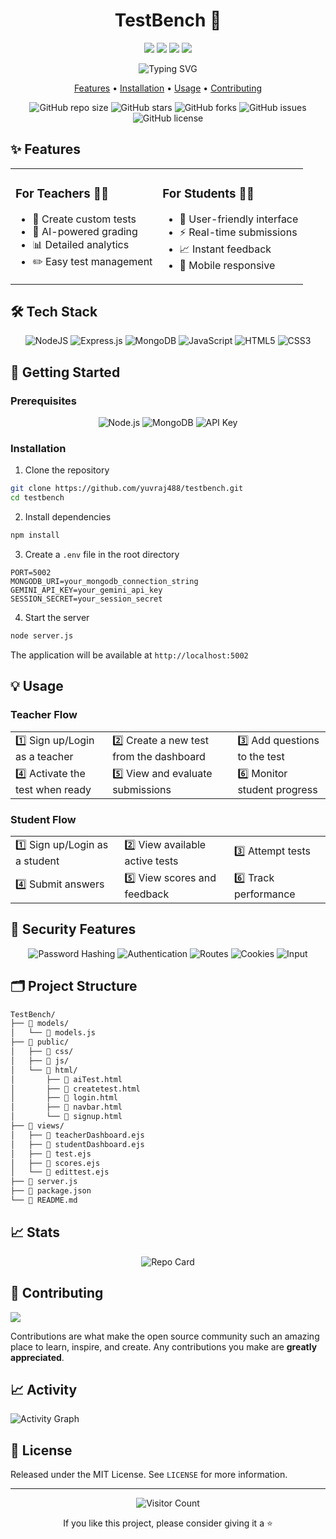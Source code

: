 <h1 align="center">TestBench 🚀</h1>

<p align="center">
  <img src="https://img.shields.io/badge/nodejs-%23339933.svg?style=for-the-badge&logo=node.js&logoColor=white"/>
  <img src="https://img.shields.io/badge/express.js-%23404d59.svg?style=for-the-badge&logo=express&logoColor=white"/>
  <img src="https://img.shields.io/badge/MongoDB-%234ea94b.svg?style=for-the-badge&logo=mongodb&logoColor=white"/>
  <img src="https://img.shields.io/badge/Google_Gemini-%234285F4.svg?style=for-the-badge&logo=google&logoColor=white"/>
</p>

<p align="center">
  <img src="https://readme-typing-svg.herokuapp.com?font=Fira+Code&pause=1000&color=2196F3&center=true&width=435&lines=AI-Powered+Assessment+Platform;Create+and+Grade+Tests+Instantly;Comprehensive+Analytics;Real-time+Feedback" alt="Typing SVG" />
</p>

<p align="center">
  <a href="#features">Features</a> •
  <a href="#installation">Installation</a> •
  <a href="#usage">Usage</a> •
  <a href="#contributing">Contributing</a>
</p>

<div align="center">

![GitHub repo size](https://img.shields.io/github/repo-size/yuvraj488/testbench)
![GitHub stars](https://img.shields.io/github/stars/yuvraj488/testbench)
![GitHub forks](https://img.shields.io/github/forks/yuvraj488/testbench)
![GitHub issues](https://img.shields.io/github/issues/yuvraj488/testbench)
![GitHub license](https://img.shields.io/github/license/yuvraj488/testbench)

</div>

## ✨ Features

<table>
  <tr>
    <td>
      <h3>For Teachers 👨‍🏫</h3>
      <ul>
        <li>🎯 Create custom tests</li>
        <li>🤖 AI-powered grading</li>
        <li>📊 Detailed analytics</li>
        <li>✏️ Easy test management</li>
      </ul>
    </td>
    <td>
      <h3>For Students 👨‍🎓</h3>
      <ul>
        <li>📝 User-friendly interface</li>
        <li>⚡ Real-time submissions</li>
        <li>📈 Instant feedback</li>
        <li>📱 Mobile responsive</li>
      </ul>
    </td>
  </tr>
</table>

## 🛠️ Tech Stack

<div align="center">

![NodeJS](https://img.shields.io/badge/node.js-6DA55F?style=for-the-badge&logo=node.js&logoColor=white)
![Express.js](https://img.shields.io/badge/express.js-%23404d59.svg?style=for-the-badge&logo=express&logoColor=white)
![MongoDB](https://img.shields.io/badge/MongoDB-%234ea94b.svg?style=for-the-badge&logo=mongodb&logoColor=white)
![JavaScript](https://img.shields.io/badge/javascript-%23323330.svg?style=for-the-badge&logo=javascript&logoColor=%23F7DF1E)
![HTML5](https://img.shields.io/badge/html5-%23E34F26.svg?style=for-the-badge&logo=html5&logoColor=white)
![CSS3](https://img.shields.io/badge/css3-%231572B6.svg?style=for-the-badge&logo=css3&logoColor=white)

</div>

## 🚀 Getting Started

### Prerequisites

<div align="center">

![Node.js](https://img.shields.io/badge/Node.js-v14_or_higher-green?style=for-the-badge&logo=node.js)
![MongoDB](https://img.shields.io/badge/MongoDB-Required-green?style=for-the-badge&logo=mongodb)
![API Key](https://img.shields.io/badge/Gemini_API_Key-Required-blue?style=for-the-badge&logo=google)

</div>

### Installation

1. Clone the repository
```bash
git clone https://github.com/yuvraj488/testbench.git
cd testbench
```

2. Install dependencies
```bash
npm install
```

3. Create a `.env` file in the root directory
```env
PORT=5002
MONGODB_URI=your_mongodb_connection_string
GEMINI_API_KEY=your_gemini_api_key
SESSION_SECRET=your_session_secret
```

4. Start the server
```bash
node server.js
```

The application will be available at `http://localhost:5002`

## 💡 Usage

### Teacher Flow
<div align="center">
  <table>
    <tr>
      <td>1️⃣ Sign up/Login as a teacher</td>
      <td>2️⃣ Create a new test from the dashboard</td>
      <td>3️⃣ Add questions to the test</td>
    </tr>
    <tr>
      <td>4️⃣ Activate the test when ready</td>
      <td>5️⃣ View and evaluate submissions</td>
      <td>6️⃣ Monitor student progress</td>
    </tr>
  </table>
</div>

### Student Flow
<div align="center">
  <table>
    <tr>
      <td>1️⃣ Sign up/Login as a student</td>
      <td>2️⃣ View available active tests</td>
      <td>3️⃣ Attempt tests</td>
    </tr>
    <tr>
      <td>4️⃣ Submit answers</td>
      <td>5️⃣ View scores and feedback</td>
      <td>6️⃣ Track performance</td>
    </tr>
  </table>
</div>

## 🔐 Security Features

<div align="center">

![Password Hashing](https://img.shields.io/badge/Password_Hashing-Crypto-red?style=for-the-badge)
![Authentication](https://img.shields.io/badge/Authentication-Session_Based-blue?style=for-the-badge)
![Routes](https://img.shields.io/badge/Routes-Protected-green?style=for-the-badge)
![Cookies](https://img.shields.io/badge/Cookies-Secure-yellow?style=for-the-badge)
![Input](https://img.shields.io/badge/Input-Validated_&_Sanitized-purple?style=for-the-badge)

</div>

## 🗂️ Project Structure

```bash
TestBench/
├── 📁 models/
│   └── 📄 models.js
├── 📁 public/
│   ├── 📁 css/
│   ├── 📁 js/
│   └── 📁 html/
│       ├── 📄 aiTest.html
│       ├── 📄 createtest.html
│       ├── 📄 login.html
│       ├── 📄 navbar.html
│       └── 📄 signup.html
├── 📁 views/
│   ├── 📄 teacherDashboard.ejs
│   ├── 📄 studentDashboard.ejs
│   ├── 📄 test.ejs
│   ├── 📄 scores.ejs
│   └── 📄 edittest.ejs
├── 📄 server.js
├── 📄 package.json
└── 📄 README.md
```

## 📈 Stats

<div align="center">
  <img src="https://github-readme-stats.vercel.app/api/pin/?username=yuvraj488&repo=testbench&theme=react&show_description=true&show_owner=true&description_lines=3" alt="Repo Card" />
</div>

## 🤝 Contributing

<img src="https://contrib.rocks/image?repo=yuvraj488/testbench" />

Contributions are what make the open source community such an amazing place to learn, inspire, and create. Any contributions you make are **greatly appreciated**.

## 📈 Activity

![Activity Graph](https://activity-graph.herokuapp.com/graph?username=yuvraj488&theme=react-dark)

## 📝 License

Released under the MIT License. See `LICENSE` for more information.

---

<p align="center">
  <img src="https://profile-counter.glitch.me/yuvraj488/count.svg" alt="Visitor Count" />
</p>

<p align="center">
  If you like this project, please consider giving it a ⭐
</p>
